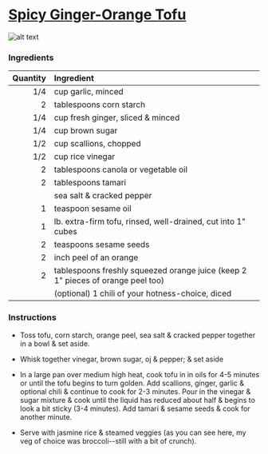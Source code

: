 # [Spicy Ginger-Orange Tofu](http://food52.com/recipes/18211-spicy-ginger-orange-tofu)
![alt text](https://images.food52.com/wcHRjIvFFKGPh5lwXFc-SCoVbbc=/753x502/9566c3f7-1b29-44a3-af9e-51bc8b292a8c--tofu.JPG)
### Ingredients
|Quantity|Ingredient|
----------:|:-------
|1/4|cup garlic, minced|
|2|tablespoons corn starch|
|1/4|cup fresh ginger, sliced & minced|
|1/4|cup brown sugar|
|1/2|cup scallions, chopped|
|1/2|cup rice vinegar|
|2|tablespoons canola or vegetable oil|
|2|tablespoons tamari|
||sea salt & cracked pepper|
|1|teaspoon sesame oil|
|1|lb. extra-firm tofu, rinsed, well-drained, cut into 1" cubes|
|2|teaspoons sesame seeds|
|2|inch peel of an orange|
|2|tablespoons freshly squeezed orange juice (keep 2 1" pieces of orange peel too)|
||(optional) 1 chili of your hotness-choice, diced|

### Instructions

* Toss tofu, corn starch, orange peel, sea salt & cracked pepper together in a bowl & set aside.

* Whisk together vinegar, brown sugar, oj & pepper; & set aside

* In a large pan over medium high heat, cook tofu in in oils for 4-5 minutes or until the tofu begins to turn golden. Add scallions, ginger, garlic & optional chili & continue to cook for 2-3 minutes. Pour in the vinegar & sugar mixture & cook until the liquid has reduced about half & begins to look a bit sticky (3-4 minutes). Add tamari & sesame seeds & cook for another minute.

* Serve with jasmine rice & steamed veggies (as you can see here, my veg of choice was broccoli--still with a bit of crunch).